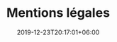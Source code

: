 ---
title         : "Mentions légales"
date          : 2019-12-23T20:17:01+06:00
heading       : "Mentions légales"
type          : "page"
---